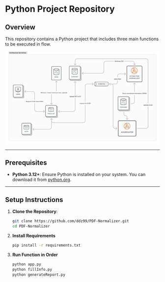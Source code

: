 # Python Project Repository

## Overview

This repository contains a Python project that includes three main functions to be executed in flow.


![alt text](img/GovWise.png "optional title")

---

## Prerequisites

- **Python 3.12+**: Ensure Python is installed on your system. You can download it from [python.org](https://www.python.org/).

---

## Setup Instructions

1. **Clone the Repository**:
   ```bash
   git clone https://github.com/ddz99/PDF-Normalizer.git
   cd PDF-Normalizer


2. **Install Requirements**
   ```bash
   pip install -r requirements.txt

3. **Run Function in Order**
   ```bash
   python app.py
   python fillInfo.py
   python generateReport.py
